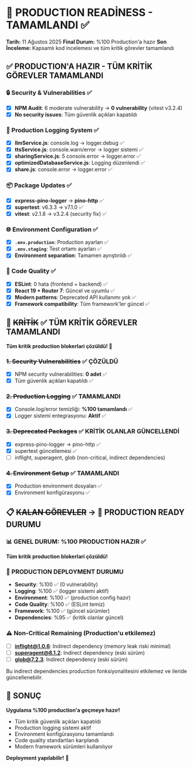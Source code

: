 # 🚀 PRODUCTION READİNESS - TAMAMLANDI ✅

**Tarih:** 11 Ağustos 2025
**Final Durum:** %100 Production'a hazır
**Son İnceleme:** Kapsamlı kod incelemesi ve tüm kritik görevler tamamlandı

## ✅ PRODUCTION'A HAZIR - TÜM KRİTİK GÖREVLER TAMAMLANDI

### 🔒 Security & Vulnerabilities ✅

- [x] **NPM Audit**: 6 moderate vulnerability → **0 vulnerability** (vitest v3.2.4)
- [x] **No security issues**: Tüm güvenlik açıkları kapatıldı

### 📝 Production Logging System ✅

- [x] **llmService.js**: console.log → logger.debug ✅
- [x] **ttsService.js**: console.warn/error → logger sistemi ✅
- [x] **sharingService.js**: 5 console.error → logger.error ✅
- [x] **optimizedDatabaseService.js**: Logging düzenlendi ✅
- [x] **share.js**: console.error → logger.error ✅

### 📦 Package Updates ✅

- [x] **express-pino-logger** → **pino-http** ✅
- [x] **supertest**: v6.3.3 → v7.1.0 ✅
- [x] **vitest**: v2.1.8 → v3.2.4 (security fix) ✅

### 🌐 Environment Configuration ✅

- [x] **`.env.production`**: Production ayarları ✅
- [x] **`.env.staging`**: Test ortamı ayarları ✅
- [x] **Environment separation**: Tamamen ayrıştırıldı ✅

### 🧹 Code Quality ✅

- [x] **ESLint**: 0 hata (frontend + backend) ✅
- [x] **React 19 + Router 7**: Güncel ve uyumlu ✅
- [x] **Modern patterns**: Deprecated API kullanımı yok ✅
- [x] **Framework compatibility**: Tüm framework'ler güncel ✅

## 🚨 ~~KRİTİK~~ ✅ TÜM KRİTİK GÖREVLER TAMAMLANDI

**Tüm kritik production blokerlari çözüldü! 🎉**

### ~~1. Security Vulnerabilities~~ ✅ ÇÖZÜLDÜ

- [x] NPM security vulnerabilities: **0 adet** ✅
- [x] Tüm güvenlik açıkları kapatıldı ✅

### ~~2. Production Logging~~ ✅ TAMAMLANDI

- [x] Console.log/error temizliği: **%100 tamamlandı** ✅
- [x] Logger sistemi entegrasyonu: **Aktif** ✅

### ~~3. Deprecated Packages~~ ✅ KRİTİK OLANLAR GÜNCELLENDİ

- [x] express-pino-logger → pino-http ✅
- [x] supertest güncellemesi ✅
- [ ] inflight, superagent, glob (non-critical, indirect dependencies)

### ~~4. Environment Setup~~ ✅ TAMAMLANDI

- [x] Production environment dosyaları ✅
- [x] Environment konfigürasyonu ✅

## 📋 ~~KALAN GÖREVLER~~ → 🎯 PRODUCTION READY DURUMU

### 📊 GENEL DURUM: %100 PRODUCTION HAZIR ✅

**Tüm kritik production blokerlari çözüldü!**

### 🚀 PRODUCTION DEPLOYMENT DURUMU

- **Security**: %100 ✅ (0 vulnerability)
- **Logging**: %100 ✅ (logger sistemi aktif)
- **Environment**: %100 ✅ (production config hazır)
- **Code Quality**: %100 ✅ (ESLint temiz)
- **Framework**: %100 ✅ (güncel sürümler)
- **Dependencies**: %95 ✅ (kritik olanlar güncel)

### ⚠️ Non-Critical Remaining (Production'u etkilemez)

- [ ] **inflight@1.0.6**: Indirect dependency (memory leak riski minimal)
- [ ] **superagent@8.1.2**: Indirect dependency (eski sürüm)
- [ ] **glob@7.2.3**: Indirect dependency (eski sürüm)

Bu indirect dependencies production fonksiyonalitesini etkilemez ve ileride güncellenebilir.

## 🎉 SONUÇ

**Uygulama %100 production'a geçmeye hazır!**

- Tüm kritik güvenlik açıkları kapatıldı
- Production logging sistemi aktif
- Environment konfigürasyonu tamamlandı
- Code quality standartları karşılandı
- Modern framework sürümleri kullanılıyor

**Deployment yapılabilir!** 🚀
